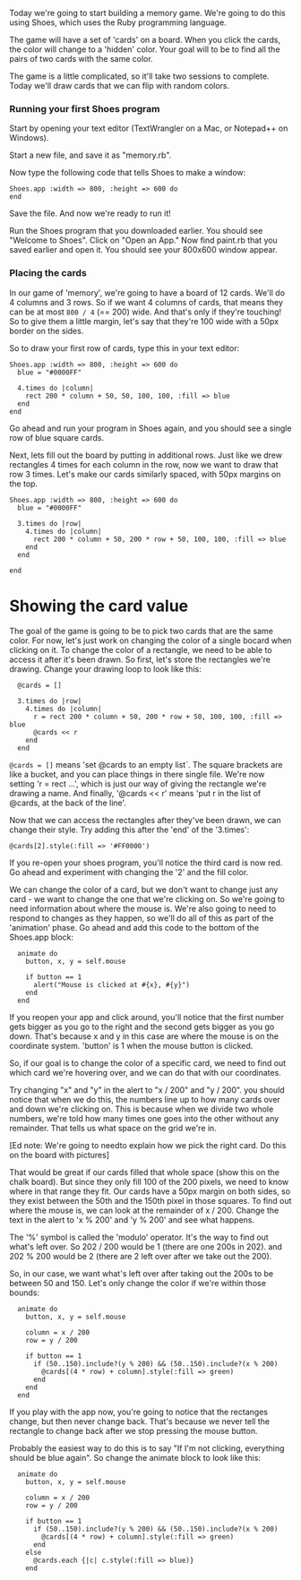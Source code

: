 Today we're going to start building a memory game. We're going to do this using Shoes, which uses the Ruby programming language.

The game will have a set of 'cards' on a board. When you click the
cards, the color will change to a 'hidden' color. Your goal will to be
to find all the pairs of two cards with the same color.

The game is a little complicated, so it'll take two sessions to
complete. Today we'll draw cards that we can flip with random colors.


### Running your first Shoes program

Start by opening your text editor (TextWrangler on a Mac, or Notepad++ on
Windows).

Start a new file, and save it as "memory.rb".

Now type the following code that tells Shoes to make a window:

	Shoes.app :width => 800, :height => 600 do
	end

Save the file. And now we're ready to run it!

Run the Shoes program that you downloaded earlier. You should see "Welcome to
Shoes". Click on "Open an App." Now find paint.rb that you saved earlier and
open it. You should see your 800x600 window appear.


### Placing the cards

In our game of 'memory', we're going to have a board of 12 cards.
We'll do 4 columns and 3 rows. So if we want 4 columns of cards,
that means they can be at most `800 / 4` (== 200) wide. And
that's only if they're touching! So to give them a little margin,
let's say that they're 100 wide with a 50px border on the sides.

So to draw your first row of cards, type this in your text editor:

```
Shoes.app :width => 800, :height => 600 do
  blue = "#0000FF"

  4.times do |column|
    rect 200 * column + 50, 50, 100, 100, :fill => blue
  end
end
```

Go ahead and run your program in Shoes again, and you should see
a single row of blue square cards.

Next, lets fill out the board by putting in additional rows.
Just like we drew rectangles 4 times for each column in the row,
now we want to draw that row 3 times. Let's make our cards similarly
spaced, with 50px margins on the top.

```
Shoes.app :width => 800, :height => 600 do
  blue = "#0000FF"

  3.times do |row|
    4.times do |column|
      rect 200 * column + 50, 200 * row + 50, 100, 100, :fill => blue
    end
  end

end
```


# Showing the card value

The goal of the game is going to be to pick two cards that are the same
color. For now, let's just work on changing the color of a single bocard
when clicking on it. To change the color of a rectangle, we need to be
able to access it after it's been drawn. So first, let's store the
rectangles we're drawing. Change your drawing loop to look like this:

```
  @cards = []

  3.times do |row|
    4.times do |column|
      r = rect 200 * column + 50, 200 * row + 50, 100, 100, :fill => blue
      @cards << r
    end
  end
```

`@cards = []` means 'set @cards to an empty list`. The square brackets
are like a bucket, and you can place things in there single file. We're
now setting 'r = rect ...', which is just our way of giving the
rectangle we're drawing a name. And finally, '@cards << r' means 'put r
in the list of @cards, at the back of the line'.


Now that we can access the rectangles after they've been drawn, we can
change their style. Try adding this after the 'end' of the '3.times':

```
@cards[2].style(:fill => '#FF0000')
```

If you re-open your shoes program, you'll notice the third card is now
red. Go ahead and experiment with changing the '2' and the fill color.

We can change the color of a card, but we don't want to change just
any card - we want to change the one that we're clicking on. So we're
going to need information about where the mouse is. We're also going to
need to respond to changes as they happen, so we'll do all of this as
part of the 'animation' phase. Go ahead and add this code to the bottom
of the Shoes.app block:


```
  animate do
    button, x, y = self.mouse

    if button == 1
      alert("Mouse is clicked at #{x}, #{y}")
    end
  end
```

If you reopen your app and click around, you'll notice that the first
number gets bigger as you go to the right and the second gets bigger as
you go down. That's because x and y in this case are where the mouse is
on the coordinate system. 'button' is 1 when the mouse button is
clicked.

So, if our goal is to change the color of a specific card, we need to
find out which card we're hovering over, and we can do that with our
coordinates.

Try changing "x" and "y" in the alert to "x / 200" and "y / 200". you
should notice that when we do this, the numbers line up to how many
cards over and down we're clicking on. This is because when we divide
two whole numbers, we're told how many times one goes into the other
without any remainder. That tells us what space on the grid we're in. 

[Ed note: We're going to needto explain how we pick the right card. Do
this on the board with pictures]

That would be great if our cards filled that whole space (show this on
the chalk board). But since they only fill 100 of the 200 pixels, we
need to know where in that range they fit. Our cards have a 50px margin
on both sides, so they exist between the 50th and the 150th pixel in
those squares. To find out where the mouse is, we can look at the
remainder of x / 200. Change the text in the alert to 'x % 200' and 'y % 200' and see what happens.

The '%' symbol is called the 'modulo' operator. It's the way to find out
what's left over. So 202 / 200 would be 1 (there are one 200s in 202). and 202 % 200 would be 2 (there are 2 left over after we take out the 200).

So, in our case, we want what's left over after taking out the 200s to
be between 50 and 150. Let's only change the color if we're within those
bounds:

```
  animate do
    button, x, y = self.mouse

    column = x / 200
    row = y / 200

    if button == 1
      if (50..150).include?(y % 200) && (50..150).include?(x % 200)
        @cards[(4 * row) + column].style(:fill => green)
      end
    end
  end
```

If you play with the app now, you're going to notice that the rectanges
change, but then never change back. That's because we never tell the
rectangle to change back after we stop pressing the mouse button.

Probably the easiest way to do this is to say "If I'm not clicking,
everything should be blue again". So change the animate block to look
like this:


```
  animate do
    button, x, y = self.mouse

    column = x / 200
    row = y / 200

    if button == 1
      if (50..150).include?(y % 200) && (50..150).include?(x % 200)
        @cards[(4 * row) + column].style(:fill => green)
      end
    else
      @cards.each {|c| c.style(:fill => blue)}
    end
```
